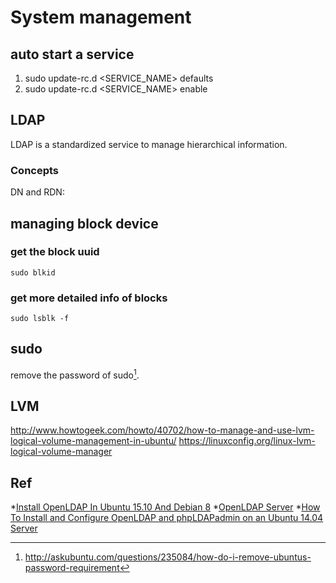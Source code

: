 # System management

## auto start a service

1. sudo update-rc.d <SERVICE_NAME> defaults
2. sudo update-rc.d <SERVICE_NAME> enable


## LDAP

LDAP is a standardized service to manage hierarchical information.

### Concepts

DN and RDN:


## managing block device

### get the block uuid

```
sudo blkid
```

### get more detailed info of blocks

```
sudo lsblk -f
```

## sudo

remove the password of sudo[^1].

## LVM

http://www.howtogeek.com/howto/40702/how-to-manage-and-use-lvm-logical-volume-management-in-ubuntu/
https://linuxconfig.org/linux-lvm-logical-volume-manager


## Ref
*[Install OpenLDAP In Ubuntu 15.10 And Debian 8](https://www.unixmen.com/install-openldap-in-ubuntu-15-10-and-debian-8/)
*[OpenLDAP Server](https://help.ubuntu.com/lts/serverguide/openldap-server.html)
*[How To Install and Configure OpenLDAP and phpLDAPadmin on an Ubuntu 14.04 Server](https://www.digitalocean.com/community/tutorials/how-to-install-and-configure-openldap-and-phpldapadmin-on-an-ubuntu-14-04-server)

[^1]: http://askubuntu.com/questions/235084/how-do-i-remove-ubuntus-password-requirement
